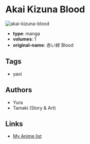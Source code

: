 # Akai Kizuna Blood

![akai-kizuna-blood](https://cdn.myanimelist.net/images/manga/3/32790.jpg)

-   **type**: manga
-   **volumes**: 1
-   **original-name**: 赤い絆 Blood

## Tags

-   yaoi

## Authors

-   Yura
-   Tamaki (Story & Art)

## Links

-   [My Anime list](https://myanimelist.net/manga/20613/Akai_Kizuna_Blood)
